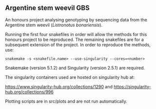 ## Argentine stem weevil GBS

An honours project analysing genotyping by sequencing data from the Argentine stem weevil (*Listronotus bonariensis*).

Running the first four snakefiles in order will allow the methods for this honours project to be reproduced. The remaining snakefiles are for a subsequent extension of the project. In order to reproduce the methods, use:

``snakemake -s <snakefile.name> --use-singularity --cores=<number> ``

Snakemake (version 5.1.2) and Singularity (version 2.5.1) are required.

The singularity containers used are hosted on singularity hub at:

https://www.singularity-hub.org/collections/1290
and
https://singularity-hub.org/collections/996

Plotting scripts are in src/plots and are not run automatically.
